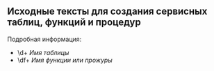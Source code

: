 ## Исходные тексты для создания сервисных таблиц, функций и процедур

Подробная информация:

- \d+ *Имя таблицы*
- \df+ *Имя функции или прожуры*
